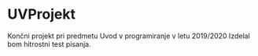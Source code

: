 # UVProjekt
Končni projekt pri predmetu Uvod v programiranje v letu 2019/2020
Izdelal bom hitrostni test pisanja. 
